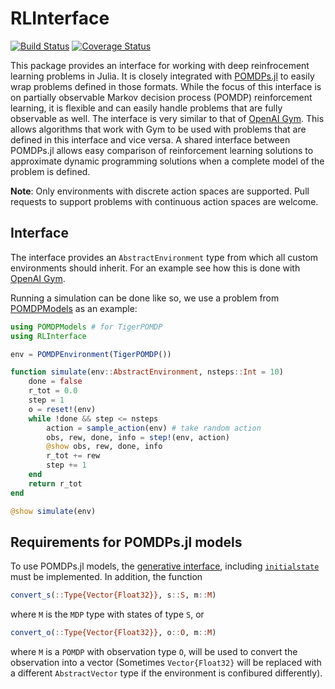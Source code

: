 # RLInterface

[![Build Status](https://travis-ci.org/JuliaPOMDP/RLInterface.jl.svg?branch=master)](https://travis-ci.org/JuliaPOMDP/RLInterface.jl)
[![Coverage Status](https://coveralls.io/repos/github/JuliaPOMDP/RLInterface.jl/badge.svg?branch=master)](https://coveralls.io/github/JuliaPOMDP/RLInterface.jl?branch=master)

This package provides an interface for working with deep reinfrocement learning problems in Julia.
It is closely integrated with [POMDPs.jl](https://github.com/JuliaPOMDP/POMDPs.jl) to easily wrap problems defined in those formats. 
While the focus of this interface is on partially observable Markov decision process (POMDP) reinforcement learning, it
is flexible and can easily handle problems that are fully observable as well. 
The interface is very similar to that of [OpenAI Gym](https://gym.openai.com/). This allows algorithms that work with Gym to be used with problems that
are defined in this interface and vice versa.
A shared interface between POMDPs.jl allows easy comparison of reinforcement learning solutions to approximate dynamic
programming solutions when a complete model of the problem is defined.

**Note**: Only environments with discrete action spaces are supported. Pull requests to support problems with continuous action spaces are welcome.

## Interface

The interface provides an `AbstractEnvironment` type from which all custom environments
should inherit. For an example see how this is done with [OpenAI Gym](https://github.com/sisl/Gym.jl). 

Running a simulation can be done like so, we use a problem from
[POMDPModels](https://github.com/JuliaPOMDP/POMDPModels.jl) as an example:

```julia
using POMDPModels # for TigerPOMDP
using RLInterface

env = POMDPEnvironment(TigerPOMDP())

function simulate(env::AbstractEnvironment, nsteps::Int = 10)
    done = false
    r_tot = 0.0
    step = 1
    o = reset!(env)
    while !done && step <= nsteps
        action = sample_action(env) # take random action 
        obs, rew, done, info = step!(env, action)
        @show obs, rew, done, info
        r_tot += rew
        step += 1
    end
    return r_tot
end

@show simulate(env)
```

## Requirements for POMDPs.jl models

To use POMDPs.jl models, the [generative interface](https://juliapomdp.github.io/POMDPs.jl/latest/generative/), including [`initialstate`](https://juliapomdp.github.io/POMDPs.jl/latest/api/#POMDPs.initialstate) must be implemented. In addition, the function
```julia
convert_s(::Type{Vector{Float32}}, s::S, m::M)
```
where `M` is the `MDP` type with states of type `S`, or
```julia
convert_o(::Type{Vector{Float32}}, o::O, m::M)
```
where `M` is a `POMDP` with observation type `O`, will be used to convert the observation into a vector (Sometimes `Vector{Float32}` will be replaced with a different `AbstractVector` type if the environment is confibured differently).
